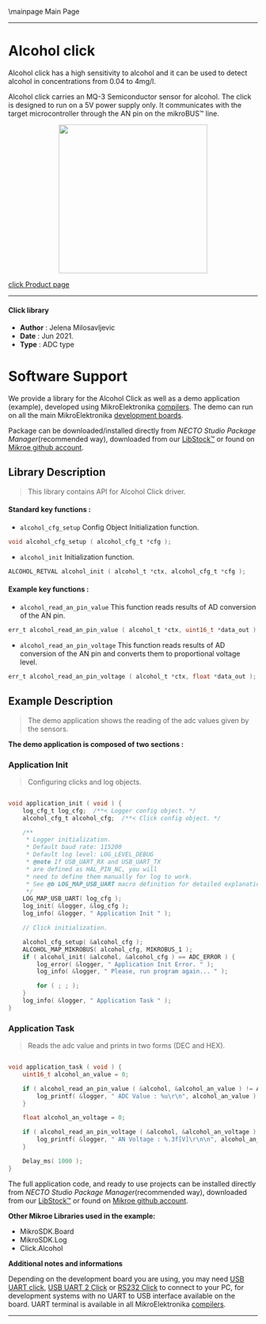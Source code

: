 \mainpage Main Page

---
# Alcohol click

Alcohol click has a high sensitivity to alcohol and it can be used to detect alcohol in concentrations from 0.04 to 4mg/l.

Alcohol click carries an MQ-3 Semiconductor sensor for alcohol. The click is designed to run on a 5V power supply only. It communicates with the target microcontroller through the AN pin on the mikroBUS™ line. 


<p align="center">
  <img src="https://download.mikroe.com/images/click_for_ide/alcohol_click.png" height=300px>
</p>

[click Product page](https://www.mikroe.com/alcohol-click)

---


#### Click library

- **Author**        : Jelena Milosavljevic
- **Date**          : Jun 2021.
- **Type**          : ADC type


# Software Support

We provide a library for the Alcohol Click
as well as a demo application (example), developed using MikroElektronika
[compilers](https://www.mikroe.com/necto-studio).
The demo can run on all the main MikroElektronika [development boards](https://www.mikroe.com/development-boards).

Package can be downloaded/installed directly from *NECTO Studio Package Manager*(recommended way), downloaded from our [LibStock&trade;](https://libstock.mikroe.com) or found on [Mikroe github account](https://github.com/MikroElektronika/mikrosdk_click_v2/tree/master/clicks).

## Library Description

> This library contains API for Alcohol Click driver.

#### Standard key functions :

- `alcohol_cfg_setup` Config Object Initialization function.
```c
void alcohol_cfg_setup ( alcohol_cfg_t *cfg );
```

- `alcohol_init` Initialization function.
```c
ALCOHOL_RETVAL alcohol_init ( alcohol_t *ctx, alcohol_cfg_t *cfg );
```

#### Example key functions :

- `alcohol_read_an_pin_value` This function reads results of AD conversion of the AN pin.
```c
err_t alcohol_read_an_pin_value ( alcohol_t *ctx, uint16_t *data_out );
```

- `alcohol_read_an_pin_voltage` This function reads results of AD conversion of the AN pin and converts them to proportional voltage level.
```c
err_t alcohol_read_an_pin_voltage ( alcohol_t *ctx, float *data_out );
```

## Example Description

> The demo application shows the reading of the adc values given by the sensors.

**The demo application is composed of two sections :**

### Application Init

> Configuring clicks and log objects.

```c

void application_init ( void ) {
    log_cfg_t log_cfg;  /**< Logger config object. */
    alcohol_cfg_t alcohol_cfg;  /**< Click config object. */

    /** 
     * Logger initialization.
     * Default baud rate: 115200
     * Default log level: LOG_LEVEL_DEBUG
     * @note If USB_UART_RX and USB_UART_TX 
     * are defined as HAL_PIN_NC, you will 
     * need to define them manually for log to work. 
     * See @b LOG_MAP_USB_UART macro definition for detailed explanation.
     */
    LOG_MAP_USB_UART( log_cfg );
    log_init( &logger, &log_cfg );
    log_info( &logger, " Application Init " );

    // Click initialization.

    alcohol_cfg_setup( &alcohol_cfg );
    ALCOHOL_MAP_MIKROBUS( alcohol_cfg, MIKROBUS_1 );
    if ( alcohol_init( &alcohol, &alcohol_cfg ) == ADC_ERROR ) {
        log_error( &logger, " Application Init Error. " );
        log_info( &logger, " Please, run program again... " );

        for ( ; ; );
    }
    log_info( &logger, " Application Task " );
}

```

### Application Task

> Reads the adc value and prints in two forms (DEC and HEX).

```c

void application_task ( void ) {
    uint16_t alcohol_an_value = 0;

    if ( alcohol_read_an_pin_value ( &alcohol, &alcohol_an_value ) != ADC_ERROR ) {
        log_printf( &logger, " ADC Value : %u\r\n", alcohol_an_value );
    }

    float alcohol_an_voltage = 0;

    if ( alcohol_read_an_pin_voltage ( &alcohol, &alcohol_an_voltage ) != ADC_ERROR ) {
        log_printf( &logger, " AN Voltage : %.3f[V]\r\n\n", alcohol_an_voltage );
    }

    Delay_ms( 1000 );
}

```


The full application code, and ready to use projects can be installed directly from *NECTO Studio Package Manager*(recommended way), downloaded from our [LibStock&trade;](https://libstock.mikroe.com) or found on [Mikroe github account](https://github.com/MikroElektronika/mikrosdk_click_v2/tree/master/clicks).

**Other Mikroe Libraries used in the example:**

- MikroSDK.Board
- MikroSDK.Log
- Click.Alcohol

**Additional notes and informations**

Depending on the development board you are using, you may need
[USB UART click](https://www.mikroe.com/usb-uart-click),
[USB UART 2 Click](https://www.mikroe.com/usb-uart-2-click) or
[RS232 Click](https://www.mikroe.com/rs232-click) to connect to your PC, for
development systems with no UART to USB interface available on the board. UART
terminal is available in all MikroElektronika
[compilers](https://shop.mikroe.com/compilers).

---
